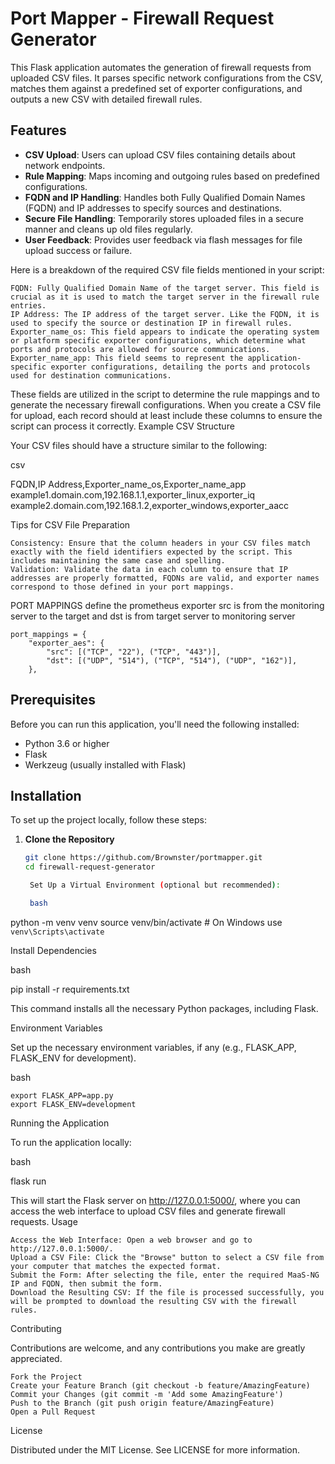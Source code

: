 # Port Mapper - Firewall Request Generator

This Flask application automates the generation of firewall requests from uploaded CSV files. It parses specific network configurations from the CSV, matches them against a predefined set of exporter configurations, and outputs a new CSV with detailed firewall rules.

## Features

- **CSV Upload**: Users can upload CSV files containing details about network endpoints.
- **Rule Mapping**: Maps incoming and outgoing rules based on predefined configurations.
- **FQDN and IP Handling**: Handles both Fully Qualified Domain Names (FQDN) and IP addresses to specify sources and destinations.
- **Secure File Handling**: Temporarily stores uploaded files in a secure manner and cleans up old files regularly.
- **User Feedback**: Provides user feedback via flash messages for file upload success or failure.

Here is a breakdown of the required CSV file fields mentioned in your script:

    FQDN: Fully Qualified Domain Name of the target server. This field is crucial as it is used to match the target server in the firewall rule entries.
    IP Address: The IP address of the target server. Like the FQDN, it is used to specify the source or destination IP in firewall rules.
    Exporter_name_os: This field appears to indicate the operating system or platform specific exporter configurations, which determine what ports and protocols are allowed for source communications.
    Exporter_name_app: This field seems to represent the application-specific exporter configurations, detailing the ports and protocols used for destination communications.

These fields are utilized in the script to determine the rule mappings and to generate the necessary firewall configurations. When you create a CSV file for upload, each record should at least include these columns to ensure the script can process it correctly.
Example CSV Structure

Your CSV files should have a structure similar to the following:

csv

FQDN,IP Address,Exporter_name_os,Exporter_name_app
example1.domain.com,192.168.1.1,exporter_linux,exporter_iq
example2.domain.com,192.168.1.2,exporter_windows,exporter_aacc

Tips for CSV File Preparation

    Consistency: Ensure that the column headers in your CSV files match exactly with the field identifiers expected by the script. This includes maintaining the same case and spelling.
    Validation: Validate the data in each column to ensure that IP addresses are properly formatted, FQDNs are valid, and exporter names correspond to those defined in your port mappings.

PORT MAPPINGS
    define the prometheus exporter src is from the monitoring server to the target and dst is from target server to monitoring server

    port_mappings = {
        "exporter_aes": {
            "src": [("TCP", "22"), ("TCP", "443")],
            "dst": [("UDP", "514"), ("TCP", "514"), ("UDP", "162")],
        },


## Prerequisites

Before you can run this application, you'll need the following installed:
- Python 3.6 or higher
- Flask
- Werkzeug (usually installed with Flask)

## Installation

To set up the project locally, follow these steps:

1. **Clone the Repository**

   ```bash
   git clone https://github.com/Brownster/portmapper.git
   cd firewall-request-generator

    Set Up a Virtual Environment (optional but recommended):

    bash

python -m venv venv
source venv/bin/activate  # On Windows use `venv\Scripts\activate`

Install Dependencies

bash

pip install -r requirements.txt

This command installs all the necessary Python packages, including Flask.

Environment Variables

Set up the necessary environment variables, if any (e.g., FLASK_APP, FLASK_ENV for development).

bash

    export FLASK_APP=app.py
    export FLASK_ENV=development

Running the Application

To run the application locally:

bash

flask run

This will start the Flask server on http://127.0.0.1:5000/, where you can access the web interface to upload CSV files and generate firewall requests.
Usage

    Access the Web Interface: Open a web browser and go to http://127.0.0.1:5000/.
    Upload a CSV File: Click the "Browse" button to select a CSV file from your computer that matches the expected format.
    Submit the Form: After selecting the file, enter the required MaaS-NG IP and FQDN, then submit the form.
    Download the Resulting CSV: If the file is processed successfully, you will be prompted to download the resulting CSV with the firewall rules.

Contributing

Contributions are welcome, and any contributions you make are greatly appreciated.

    Fork the Project
    Create your Feature Branch (git checkout -b feature/AmazingFeature)
    Commit your Changes (git commit -m 'Add some AmazingFeature')
    Push to the Branch (git push origin feature/AmazingFeature)
    Open a Pull Request

License

Distributed under the MIT License. See LICENSE for more information.
